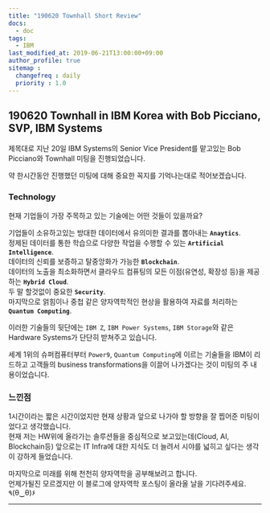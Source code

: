 ```yaml
---
title: "190620 Townhall Short Review"
docs: 
  - doc
tags:
  - IBM
last_modified_at: 2019-06-21T13:00:00+09:00
author_profile: true
sitemap :
  changefreq : daily
  priority : 1.0
---
```


## 190620 Townhall in IBM Korea with Bob Picciano, SVP, IBM Systems
제목대로 지난 20일 IBM Systems의 Senior Vice President를 맡고있는 Bob Picciano와 Townhall 미팅을 진행되었습니다.  

약 한시간동안 진행했던 미팅에 대해 중요한 꼭지를 기억나는대로 적어보겠습니다.  

### Technology
현재 기업들이 가장 주목하고 있는 기술에는 어떤 것들이 있을까요?  

기업들이 소유하고있는 방대한 데이터에서 유의미한 결과를 뽑아내는 **`Anaytics`**.  
정제된 데이터를 통한 학습으로 다양한 작업을 수행할 수 있는 **`Artificial Intelligence`**.  
데이터의 신뢰를 보증하고 탈중앙화가 가능한 **`Blockchain`**.  
데이터의 노출을 최소화하면서 클라우드 컴퓨팅의 모든 이점(유연성, 확장성 등)을 제공하는 **`Hybrid Cloud`**.  
두 말 할것없이 중요한 **`Security`**.  
마지막으로 얽힘이나 중첩 같은 양자역학적인 현상을 활용하여 자료를 처리하는 **`Quantum Computing`**.  

이러한 기술들의 뒷단에는 `IBM Z`, `IBM Power Systems`, `IBM Storage`와 같은 Hardware Systems가 단단히 받쳐주고 있습니다.  

세계 1위의 슈퍼컴퓨터부터 `Power9`, `Quantum Computing`에 이르는 기술들을 IBM이 리드하고 고객들의 business transformations을 이끌어 나가겠다는 것이 미팅의 주 내용이었습니다.  

### 느낀점
1시간이라는 짧은 시간이었지만 현재 상황과 앞으로 나가야 할 방향을 잘 찝어준 미팅이었다고 생각했습니다.  
현재 저는 HW위에 올라가는 솔루션들을 중심적으로 보고있는데(Cloud, AI, Blockchain등) 앞으로는 IT Infra에 대한 지식도 더 늘려서 시야를 넓히고 싶다는 생각이 강하게 들었습니다.  

마지막으로 미래를 위해 천천히 양자역학을 공부해보려고 합니다.   
언제가될진 모르겠지만 이 블로그에 양자역학 포스팅이 올라올 날을 기다려주세요. ٩(θ‿θ)۶

----